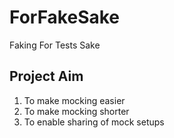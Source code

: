 ﻿# ForFakeSake
Faking For Tests Sake

## Project Aim
1. To make mocking easier
2. To make mocking shorter
3. To enable sharing of mock setups